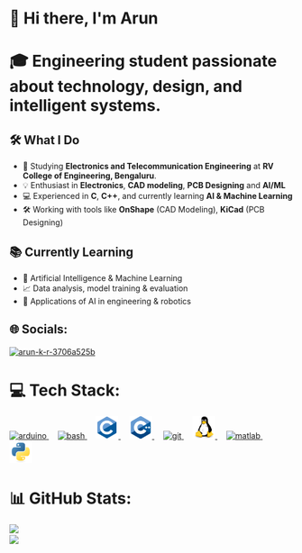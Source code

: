 # 💫 Hi there, I'm Arun

# 🎓 Engineering student passionate about **technology**, **design**, and **intelligent systems**.

## 🛠️ What I Do
- 📍 Studying **Electronics and Telecommunication Engineering** at **RV College of Engineering, Bengaluru**.
- 💡 Enthusiast in **Electronics**, **CAD modeling**, **PCB Designing** and **AI/ML**
- 💻 Experienced in **C**, **C++**, and currently learning **AI & Machine Learning**
- 🛠️ Working with tools like **OnShape** (CAD Modeling), **KiCad** (PCB Designing)

## 📚 Currently Learning
- 🤖 Artificial Intelligence & Machine Learning  
- 📈 Data analysis, model training & evaluation  
- 🧠 Applications of AI in engineering & robotics

## 🌐 Socials:
<p align="left">
<a href="https://linkedin.com/in/arun-k-r-3706a525b" target="blank"><img align="center" src="https://raw.githubusercontent.com/rahuldkjain/github-profile-readme-generator/master/src/images/icons/Social/linked-in-alt.svg" alt="arun-k-r-3706a525b" height="30" width="40" /></a>
</p>

# 💻 Tech Stack:
<p align="left">
  <a href="https://www.arduino.cc/" target="_blank" rel="noreferrer">
    <img src="https://cdn.worldvectorlogo.com/logos/arduino-1.svg" alt="arduino" width="40" height="40"/>
  </a>&nbsp;&nbsp;&nbsp;
  
  <a href="https://www.gnu.org/software/bash/" target="_blank" rel="noreferrer">
    <img src="https://www.vectorlogo.zone/logos/gnu_bash/gnu_bash-icon.svg" alt="bash" width="40" height="40"/>
  </a>&nbsp;&nbsp;&nbsp;
  
  <a href="https://www.cprogramming.com/" target="_blank" rel="noreferrer">
    <img src="https://raw.githubusercontent.com/devicons/devicon/master/icons/c/c-original.svg" alt="c" width="40" height="40"/>
  </a>&nbsp;&nbsp;&nbsp;
  
  <a href="https://www.w3schools.com/cpp/" target="_blank" rel="noreferrer">
    <img src="https://raw.githubusercontent.com/devicons/devicon/master/icons/cplusplus/cplusplus-original.svg" alt="cplusplus" width="40" height="40"/>
  </a>&nbsp;&nbsp;&nbsp;
  
  <a href="https://git-scm.com/" target="_blank" rel="noreferrer">
    <img src="https://www.vectorlogo.zone/logos/git-scm/git-scm-icon.svg" alt="git" width="40" height="40"/>
  </a>&nbsp;&nbsp;&nbsp;
  
  <a href="https://www.linux.org/" target="_blank" rel="noreferrer">
    <img src="https://raw.githubusercontent.com/devicons/devicon/master/icons/linux/linux-original.svg" alt="linux" width="40" height="40"/>
  </a>&nbsp;&nbsp;&nbsp;
  
  <a href="https://www.mathworks.com/" target="_blank" rel="noreferrer">
    <img src="https://upload.wikimedia.org/wikipedia/commons/2/21/Matlab_Logo.png" alt="matlab" width="40" height="40"/>
  </a>&nbsp;&nbsp;&nbsp;
  
  <a href="https://www.python.org" target="_blank" rel="noreferrer">
    <img src="https://raw.githubusercontent.com/devicons/devicon/master/icons/python/python-original.svg" alt="python" width="40" height="40"/>
  </a>
</p>


# 📊 GitHub Stats:
![](https://github-readme-stats.vercel.app/api?username=qwerty-arun&theme=tokyonight&hide_border=false&include_all_commits=false&count_private=false)<br/>
![](https://github-readme-streak-stats.herokuapp.com/?user=qwerty-arun&theme=tokyonight&hide_border=false)<br/>
